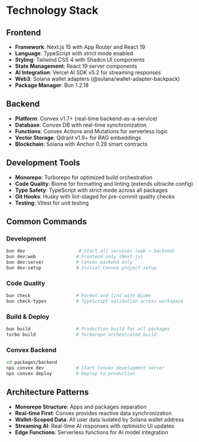 # Technology Stack

## Frontend
- **Framework**: Next.js 15 with App Router and React 19
- **Language**: TypeScript with strict mode enabled
- **Styling**: Tailwind CSS 4 with Shadcn UI components
- **State Management**: React 19 server components
- **AI Integration**: Vercel AI SDK v5.2 for streaming responses
- **Web3**: Solana wallet adapters (@solana/wallet-adapter-backpack)
- **Package Manager**: Bun 1.2.18

## Backend
- **Platform**: Convex v1.7+ (real-time backend-as-a-service)
- **Database**: Convex DB with real-time synchronization
- **Functions**: Convex Actions and Mutations for serverless logic
- **Vector Storage**: Qdrant v1.9+ for RAG embeddings
- **Blockchain**: Solana with Anchor 0.29 smart contracts

## Development Tools
- **Monorepo**: Turborepo for optimized build orchestration
- **Code Quality**: Biome for formatting and linting (extends ultracite config)
- **Type Safety**: TypeScript with strict mode across all packages
- **Git Hooks**: Husky with lint-staged for pre-commit quality checks
- **Testing**: Vitest for unit testing

## Common Commands

### Development
```bash
bun dev                    # Start all services (web + backend)
bun dev:web               # Frontend only (Next.js)
bun dev:server            # Convex backend only
bun dev:setup             # Initial Convex project setup
```

### Code Quality
```bash
bun check                 # Format and lint with Biome
bun check-types           # TypeScript validation across workspace
```

### Build & Deploy
```bash
bun build                 # Production build for all packages
turbo build               # Turborepo orchestrated build
```

### Convex Backend
```bash
cd packages/backend
npx convex dev            # Start Convex development server
npx convex deploy         # Deploy to production
```

## Architecture Patterns
- **Monorepo Structure**: Apps and packages separation
- **Real-time First**: Convex provides reactive data synchronization
- **Wallet-Scoped Data**: All user data isolated by Solana wallet address
- **Streaming AI**: Real-time AI responses with optimistic UI updates
- **Edge Functions**: Serverless functions for AI model integration